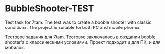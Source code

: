 # BubbleShooter-TEST
 Test task for 7tam. The test was to create a booble shooter with classic conditions. The project is suitable for both PC and mobile phones.
 
 Тестовое задания для 7tam. Тестовое заключалось в создании booble shooter'а с классическими условиями. Проект подходит и для ПК, и для мобилок.
